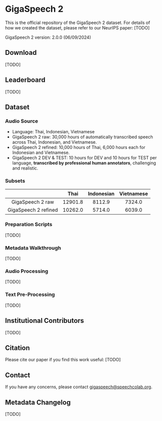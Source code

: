 # GigaSpeech 2
This is the official repository of the GigaSpeech 2 dataset. For details of how we created the dataset, please refer to our NeurIPS paper: [TODO]

GigaSpeech 2 version: 2.0.0 (06/09/2024)

## Download
[TODO]

## Leaderboard
[TODO]

## Dataset

### Audio Source
* Language: Thai, Indonesian, Vietnamese
* GigaSpeech 2 raw: 30,000 hours of automatically transcribed speech across Thai, Indonesian, and Vietnamese.
* GigaSpeech 2 refined: 10,000 hours of Thai, 6,000 hours each for Indonesian and Vietnamese.
* GigaSpeech 2 DEV & TEST: 10 hours for DEV and 10 hours for TEST per language, **transcribed by professional human annotators**, challenging and realistic.

### Subsets
|                      |    Thai    |  Indonesian  | Vietnamese |
|:--------------------:|:----------:|:------------:|:----------:|
| GigaSpeech 2 raw     |  12901.8   | 8112.9       | 7324.0     |
| GigaSpeech 2 refined |  10262.0   | 5714.0       | 6039.0     |


### Preparation Scripts
[TODO]

### Metadata Walkthrough
[TODO]

### Audio Processing
[TODO]

### Text Pre-Processing
[TODO]

## Institutional Contributors
[TODO]

## Citation
Please cite our paper if you find this work useful:
[TODO]

## Contact
If you have any concerns, please contact gigaspeech@speechcolab.org.

## Metadata Changelog
[TODO]
